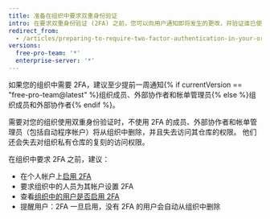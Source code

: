 ```yaml
---
title: 准备在组织中要求双重身份验证
intro: 在要求双重身份验证 (2FA) 之前，您可以向用户通知即将发生的更改，并验证谁已使用 2FA。
redirect_from:
  - /articles/preparing-to-require-two-factor-authentication-in-your-organization
versions:
  free-pro-team: '*'
  enterprise-server: '*'
---
```


如果您的组织中需要 2FA，建议至少提前一周通知{% if currentVersion == "free-pro-team@latest" %}组织成员、外部协作者和帐单管理员{% else %}组织成员和外部协作者{% endif %}。

需要对您的组织使用双重身份验证时，不使用 2FA 的成员、外部协作者和帐单管理员（包括自动程序帐户）将从组织中删除，并且失去访问其仓库的权限。 他们还会失去对组织私有仓库的复刻的访问权限。

在组织中要求 2FA 之前，建议：
  - 在个人帐户上[启用 2FA](/articles/securing-your-account-with-two-factor-authentication-2fa/)
  - 要求组织中的人员为其帐户设置 2FA
  - 查看[组织中的用户是否启用 2FA](/articles/viewing-whether-users-in-your-organization-have-2fa-enabled/)
  - 提醒用户：2FA 一旦启用，没有 2FA 的用户会自动从组织中删除
